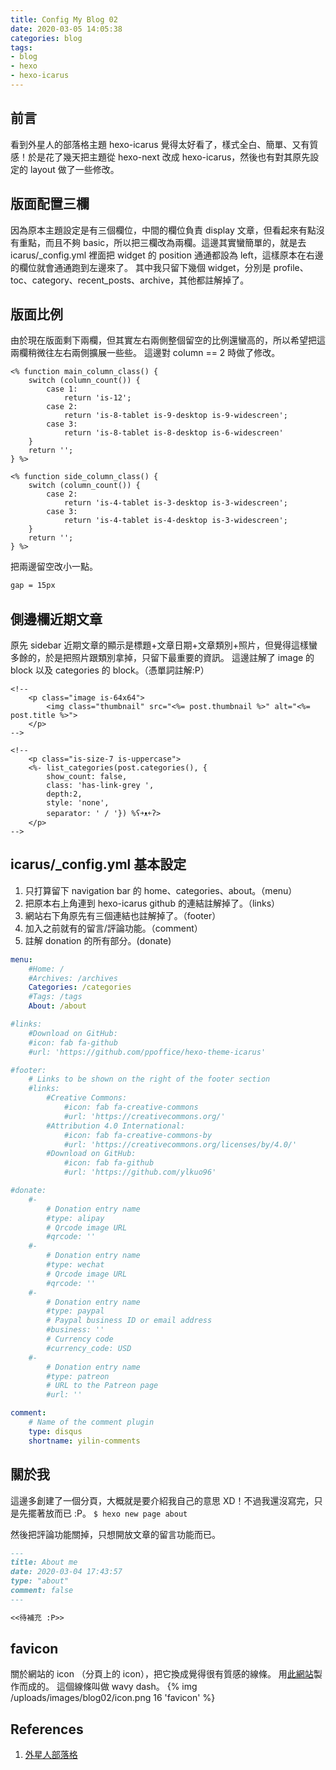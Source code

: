 ```yaml
---
title: Config My Blog 02
date: 2020-03-05 14:05:38
categories: blog
tags:
- blog
- hexo
- hexo-icarus
---
```


## 前言
看到外星人的部落格主題 hexo-icarus 覺得太好看了，樣式全白、簡單、又有質感！於是花了幾天把主題從 hexo-next 改成 hexo-icarus，然後也有對其原先設定的 layout 做了一些修改。

<!--more-->

## 版面配置三欄
因為原本主題設定是有三個欄位，中間的欄位負責 display 文章，但看起來有點沒有重點，而且不夠 basic，所以把三欄改為兩欄。這邊其實蠻簡單的，就是去 icarus/\_config.yml 裡面把 widget 的 position 通通都設為 left，這樣原本在右邊的欄位就會通通跑到左邊來了。
其中我只留下幾個 widget，分別是 profile、toc、category、recent_posts、archive，其他都註解掉了。

## 版面比例
由於現在版面剩下兩欄，但其實左右兩側整個留空的比例還蠻高的，所以希望把這兩欄稍微往左右兩側擴展一些些。
這邊對 column == 2 時做了修改。

```ejs icarus/layout/layout.ejs
<% function main_column_class() {
    switch (column_count()) {
        case 1:
            return 'is-12';
        case 2:
            return 'is-8-tablet is-9-desktop is-9-widescreen';
        case 3:
            return 'is-8-tablet is-8-desktop is-6-widescreen'
    }
    return '';
} %>
```

```ejs icarus/layout/common/widget.ejs
<% function side_column_class() {
    switch (column_count()) {
        case 2:
            return 'is-4-tablet is-3-desktop is-3-widescreen';
        case 3:
            return 'is-4-tablet is-4-desktop is-3-widescreen';
    }
    return '';
} %>
```

把兩邊留空改小一點。
```css icarus/source/css/style.styl
gap = 15px
```

## 側邊欄近期文章
原先 sidebar 近期文章的顯示是標題+文章日期+文章類別+照片，但覺得這樣蠻多餘的，於是把照片跟類別拿掉，只留下最重要的資訊。
這邊註解了 image 的 block 以及 categories 的 block。（憑單詞註解:P）

```ejs icarus/layout/widget/recent_posts.ejs
<!--
    <p class="image is-64x64">
        <img class="thumbnail" src="<%= post.thumbnail %>" alt="<%= post.title %>">
    </p>
-->
    
<!--
    <p class="is-size-7 is-uppercase">
    <%- list_categories(post.categories(), {
    	show_count: false,
    	class: 'has-link-grey ',
    	depth:2,
    	style: 'none',
    	separator: ' / '}) %ʕ￫ᴥ￩ʔ>
    </p>
-->
```

## icarus/_config.yml 基本設定
1. 只打算留下 navigation bar 的 home、categories、about。（menu）
2. 把原本右上角連到 hexo-icarus github 的連結註解掉了。（links）
3. 網站右下角原先有三個連結也註解掉了。（footer）
4. 加入之前就有的留言/評論功能。（comment）
5. 註解 donation 的所有部分。(donate)

```yaml icarus/_config.yml
menu:
    #Home: /
    #Archives: /archives
    Categories: /categories
    #Tags: /tags
    About: /about

#links:
    #Download on GitHub:
    #icon: fab fa-github
    #url: 'https://github.com/ppoffice/hexo-theme-icarus'

#footer:
    # Links to be shown on the right of the footer section
    #links:
        #Creative Commons:
            #icon: fab fa-creative-commons
            #url: 'https://creativecommons.org/'
        #Attribution 4.0 International:
            #icon: fab fa-creative-commons-by
            #url: 'https://creativecommons.org/licenses/by/4.0/'
        #Download on GitHub:
            #icon: fab fa-github
            #url: 'https://github.com/ylkuo96' 

#donate:
    #-
        # Donation entry name
        #type: alipay
        # Qrcode image URL
        #qrcode: ''
    #-
        # Donation entry name
        #type: wechat
        # Qrcode image URL
        #qrcode: ''
    #-
        # Donation entry name
        #type: paypal
        # Paypal business ID or email address
        #business: ''
        # Currency code
        #currency_code: USD
    #-
        # Donation entry name
        #type: patreon
        # URL to the Patreon page
        #url: ''

comment:
    # Name of the comment plugin
    type: disqus
    shortname: yilin-comments
```

## 關於我
這邊多創建了一個分頁，大概就是要介紹我自己的意思 XD！不過我還沒寫完，只是先擺著放而已 :P。
`$ hexo new page about`

然後把評論功能關掉，只想開放文章的留言功能而已。
```markdown blog/source/about/index.md
---
title: About me
date: 2020-03-04 17:43:57
type: "about"
comment: false
---

<<待補充 :P>>
```

## favicon
關於網站的 icon （分頁上的 icon），把它換成覺得很有質感的線條。
用[此網站](https://favicon.io/favicon-generator/)製作而成的。
這個線條叫做 wavy dash。
{% img /uploads/images/blog02/icon.png 16 'favicon' %}

## References
1. [外星人部落格](oalieno.github.io)
